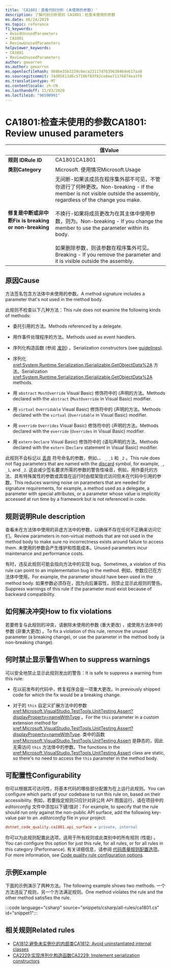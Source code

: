 ```yaml
---
title: 'CA1801：查看代码分析 (未使用的参数) '
description: 了解代码分析规则 CA1801：检查未使用的参数
ms.date: 06/24/2019
ms.topic: reference
f1_keywords:
- AvoidUnusedParameters
- CA1801
- ReviewUnusedParameters
helpviewer_keywords:
- CA1801
- ReviewUnusedParameters
author: gewarren
ms.author: gewarren
ms.openlocfilehash: 904be35b3339c0eca23117d7b3563846de617aa0
ms.sourcegitcommit: 74d05613d6c57106f83f82ce8ee71176874ea3f0
ms.translationtype: MT
ms.contentlocale: zh-CN
ms.lasthandoff: 11/03/2020
ms.locfileid: "96590991"
---
```

# <a name="ca1801-review-unused-parameters"></a><span data-ttu-id="66df6-103">CA1801:检查未使用的参数</span><span class="sxs-lookup"><span data-stu-id="66df6-103">CA1801: Review unused parameters</span></span>

| | <span data-ttu-id="66df6-104">值</span><span class="sxs-lookup"><span data-stu-id="66df6-104">Value</span></span> |
|-|-|
| <span data-ttu-id="66df6-105">**规则 ID**</span><span class="sxs-lookup"><span data-stu-id="66df6-105">**Rule ID**</span></span> |<span data-ttu-id="66df6-106">CA1801</span><span class="sxs-lookup"><span data-stu-id="66df6-106">CA1801</span></span>|
| <span data-ttu-id="66df6-107">**类别**</span><span class="sxs-lookup"><span data-stu-id="66df6-107">**Category**</span></span> |<span data-ttu-id="66df6-108">Microsoft. 使用情况</span><span class="sxs-lookup"><span data-stu-id="66df6-108">Microsoft.Usage</span></span>|
| <span data-ttu-id="66df6-109">**修复是中断或非中断**</span><span class="sxs-lookup"><span data-stu-id="66df6-109">**Fix is breaking or non-breaking**</span></span> |<span data-ttu-id="66df6-110">无间断-如果该成员在程序集外部不可见，不管你进行了何种更改。</span><span class="sxs-lookup"><span data-stu-id="66df6-110">Non-breaking - If the member is not visible outside the assembly, regardless of the change you make.</span></span><br/><br/><span data-ttu-id="66df6-111">不换行-如果将成员更改为在其主体中使用参数，则为。</span><span class="sxs-lookup"><span data-stu-id="66df6-111">Non-breaking - If you change the member to use the parameter within its body.</span></span><br/><br/><span data-ttu-id="66df6-112">如果删除参数，则该参数在程序集外可见。</span><span class="sxs-lookup"><span data-stu-id="66df6-112">Breaking - If you remove the parameter and it is visible outside the assembly.</span></span>|

## <a name="cause"></a><span data-ttu-id="66df6-113">原因</span><span class="sxs-lookup"><span data-stu-id="66df6-113">Cause</span></span>

<span data-ttu-id="66df6-114">方法签名包含方法体中未使用的参数。</span><span class="sxs-lookup"><span data-stu-id="66df6-114">A method signature includes a parameter that's not used in the method body.</span></span>

<span data-ttu-id="66df6-115">此规则不检查以下几种方法：</span><span class="sxs-lookup"><span data-stu-id="66df6-115">This rule does not examine the following kinds of methods:</span></span>

- <span data-ttu-id="66df6-116">委托引用的方法。</span><span class="sxs-lookup"><span data-stu-id="66df6-116">Methods referenced by a delegate.</span></span>

- <span data-ttu-id="66df6-117">用作事件处理程序的方法。</span><span class="sxs-lookup"><span data-stu-id="66df6-117">Methods used as event handlers.</span></span>

- <span data-ttu-id="66df6-118">序列化构造函数 (参阅 [准则](../../../standard/serialization/serialization-guidelines.md#runtime-serialization)) 。</span><span class="sxs-lookup"><span data-stu-id="66df6-118">Serialization constructors (see [guidelines](../../../standard/serialization/serialization-guidelines.md#runtime-serialization)).</span></span>

- <span data-ttu-id="66df6-119">序列化 <xref:System.Runtime.Serialization.ISerializable.GetObjectData%2A> 方法。</span><span class="sxs-lookup"><span data-stu-id="66df6-119">Serialization <xref:System.Runtime.Serialization.ISerializable.GetObjectData%2A> methods.</span></span>

- <span data-ttu-id="66df6-120">用 `abstract` `MustOverride` Visual Basic) 修饰符中的 (声明的方法。</span><span class="sxs-lookup"><span data-stu-id="66df6-120">Methods declared with the `abstract` (`MustOverride` in Visual Basic) modifier.</span></span>

- <span data-ttu-id="66df6-121">用 `virtual` `Overridable` Visual Basic) 修饰符中的 (声明的方法。</span><span class="sxs-lookup"><span data-stu-id="66df6-121">Methods declared with the `virtual` (`Overridable` in Visual Basic) modifier.</span></span>

- <span data-ttu-id="66df6-122">用 `override` `Overrides` Visual Basic) 修饰符中的 (声明的方法。</span><span class="sxs-lookup"><span data-stu-id="66df6-122">Methods declared with the `override` (`Overrides` in Visual Basic) modifier.</span></span>

- <span data-ttu-id="66df6-123">用 `extern` `Declare` Visual Basic) 修饰符中的 (语句声明的方法。</span><span class="sxs-lookup"><span data-stu-id="66df6-123">Methods declared with the `extern` (`Declare` statement in Visual Basic) modifier.</span></span>

<span data-ttu-id="66df6-124">此规则不会标记以 [丢弃](../../../csharp/discards.md) 符号命名的参数，例如、、 `_` `_1` 和 `_2` 。</span><span class="sxs-lookup"><span data-stu-id="66df6-124">This rule does not flag parameters that are named with the [discard](../../../csharp/discards.md) symbol, for example, `_`, `_1`, and `_2`.</span></span> <span data-ttu-id="66df6-125">这会减少签名要求所需的参数的警告性噪音，例如，用作委托的方法、具有特殊属性的参数或其值在运行时由框架隐式访问但未在代码中引用的参数。</span><span class="sxs-lookup"><span data-stu-id="66df6-125">This reduces warning noise on parameters that are needed for signature requirements, for example, a method used as a delegate, a parameter with special attributes, or a parameter whose value is implicitly accessed at run time by a framework but is not referenced in code.</span></span>

## <a name="rule-description"></a><span data-ttu-id="66df6-126">规则说明</span><span class="sxs-lookup"><span data-stu-id="66df6-126">Rule description</span></span>

<span data-ttu-id="66df6-127">查看未在方法体中使用的非虚方法中的参数，以确保不存在任何不正确来访问它们。</span><span class="sxs-lookup"><span data-stu-id="66df6-127">Review parameters in non-virtual methods that are not used in the method body to make sure no incorrectness exists around failure to access them.</span></span> <span data-ttu-id="66df6-128">未使用的参数会产生维护和性能成本。</span><span class="sxs-lookup"><span data-stu-id="66df6-128">Unused parameters incur maintenance and performance costs.</span></span>

<span data-ttu-id="66df6-129">有时，违反此规则可能会指向方法中的实现 bug。</span><span class="sxs-lookup"><span data-stu-id="66df6-129">Sometimes, a violation of this rule can point to an implementation bug in the method.</span></span> <span data-ttu-id="66df6-130">例如，参数应已在方法体中使用。</span><span class="sxs-lookup"><span data-stu-id="66df6-130">For example, the parameter should have been used in the method body.</span></span> <span data-ttu-id="66df6-131">如果参数必须存在，因为向后兼容性，则禁止显示此规则的警告。</span><span class="sxs-lookup"><span data-stu-id="66df6-131">Suppress warnings of this rule if the parameter must exist because of backward compatibility.</span></span>

## <a name="how-to-fix-violations"></a><span data-ttu-id="66df6-132">如何解决冲突</span><span class="sxs-lookup"><span data-stu-id="66df6-132">How to fix violations</span></span>

<span data-ttu-id="66df6-133">若要修复与此规则的冲突，请删除未使用的参数 (重大更改) ，或使用方法体中的参数 (非重大更改) 。</span><span class="sxs-lookup"><span data-stu-id="66df6-133">To fix a violation of this rule, remove the unused parameter (a breaking change), or use the parameter in the method body (a non-breaking change).</span></span>

## <a name="when-to-suppress-warnings"></a><span data-ttu-id="66df6-134">何时禁止显示警告</span><span class="sxs-lookup"><span data-stu-id="66df6-134">When to suppress warnings</span></span>

<span data-ttu-id="66df6-135">可以安全地禁止显示此规则发出的警告：</span><span class="sxs-lookup"><span data-stu-id="66df6-135">It is safe to suppress a warning from this rule:</span></span>

- <span data-ttu-id="66df6-136">在以前发布的代码中，修复程序会是一项重大更改。</span><span class="sxs-lookup"><span data-stu-id="66df6-136">In previously shipped code for which the fix would be a breaking change.</span></span>

- <span data-ttu-id="66df6-137">对于的 `this` 自定义扩展方法中的参数 <xref:Microsoft.VisualStudio.TestTools.UnitTesting.Assert?displayProperty=nameWithType> 。</span><span class="sxs-lookup"><span data-stu-id="66df6-137">For the `this` parameter in a custom extension method for <xref:Microsoft.VisualStudio.TestTools.UnitTesting.Assert?displayProperty=nameWithType>.</span></span> <span data-ttu-id="66df6-138">类中的函数 <xref:Microsoft.VisualStudio.TestTools.UnitTesting.Assert> 是静态的，因此无需访问 `this` 方法体中的参数。</span><span class="sxs-lookup"><span data-stu-id="66df6-138">The functions in the <xref:Microsoft.VisualStudio.TestTools.UnitTesting.Assert> class are static, so there's no need to access the `this` parameter in the method body.</span></span>

## <a name="configurability"></a><span data-ttu-id="66df6-139">可配置性</span><span class="sxs-lookup"><span data-stu-id="66df6-139">Configurability</span></span>

<span data-ttu-id="66df6-140">你可以根据其可访问性，将基本代码的哪些部分配置为在上运行此规则。</span><span class="sxs-lookup"><span data-stu-id="66df6-140">You can configure which parts of your codebase to run this rule on, based on their accessibility.</span></span> <span data-ttu-id="66df6-141">例如，若要指定规则只应针对非公共 API 图面运行，请在项目中的 *editorconfig* 文件中添加以下键/值对：</span><span class="sxs-lookup"><span data-stu-id="66df6-141">For example, to specify that the rule should run only against the non-public API surface, add the following key-value pair to an *.editorconfig* file in your project:</span></span>

```ini
dotnet_code_quality.ca1801.api_surface = private, internal
```

<span data-ttu-id="66df6-142">你可以为此规则配置此选项，适用于所有规则或此类别中的所有规则 (性能) 。</span><span class="sxs-lookup"><span data-stu-id="66df6-142">You can configure this option for just this rule, for all rules, or for all rules in this category (Performance).</span></span> <span data-ttu-id="66df6-143">有关详细信息，请参阅 [代码质量规则配置选项](../code-quality-rule-options.md)。</span><span class="sxs-lookup"><span data-stu-id="66df6-143">For more information, see [Code quality rule configuration options](../code-quality-rule-options.md).</span></span>

## <a name="example"></a><span data-ttu-id="66df6-144">示例</span><span class="sxs-lookup"><span data-stu-id="66df6-144">Example</span></span>

<span data-ttu-id="66df6-145">下面的示例演示了两种方法。</span><span class="sxs-lookup"><span data-stu-id="66df6-145">The following example shows two methods.</span></span> <span data-ttu-id="66df6-146">一个方法违反了规则，另一个方法满足规则。</span><span class="sxs-lookup"><span data-stu-id="66df6-146">One method violates the rule and the other method satisfies the rule.</span></span>

:::code language="csharp" source="snippets/csharp/all-rules/ca1801.cs" id="snippet1":::

## <a name="related-rules"></a><span data-ttu-id="66df6-147">相关规则</span><span class="sxs-lookup"><span data-stu-id="66df6-147">Related rules</span></span>

- [<span data-ttu-id="66df6-148">CA1812:避免未实例化的内部类</span><span class="sxs-lookup"><span data-stu-id="66df6-148">CA1812: Avoid uninstantiated internal classes</span></span>](ca1812.md)
- [<span data-ttu-id="66df6-149">CA2229:实现序列化构造函数</span><span class="sxs-lookup"><span data-stu-id="66df6-149">CA2229: Implement serialization constructors</span></span>](ca2229.md)
